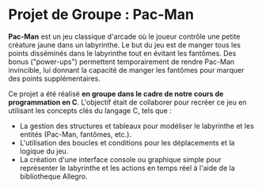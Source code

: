 
# Projet de Groupe : Pac-Man

**Pac-Man** est un jeu classique d'arcade où le joueur contrôle une petite créature jaune dans un labyrinthe. Le but du jeu est de manger tous les points disséminés dans le labyrinthe tout en évitant les fantômes. Des bonus ("power-ups") permettent temporairement de rendre Pac-Man invincible, lui donnant la capacité de manger les fantômes pour marquer des points supplémentaires.

Ce projet a été réalisé **en groupe dans le cadre de notre cours de programmation en C**. L'objectif était de collaborer pour recréer ce jeu en utilisant les concepts clés du langage C, tels que :
- La gestion des structures et tableaux pour modéliser le labyrinthe et les entités (Pac-Man, fantômes, etc.).
- L'utilisation des boucles et conditions pour les déplacements et la logique du jeu.
- La création d'une interface console ou graphique simple pour représenter le labyrinthe et les actions en temps réel à l'aide de la bibliotheque Allegro.


